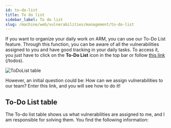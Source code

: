 ```yaml
---
id: to-do-list
title: To do list
sidebar_label: To do list
slug: /machine/web/vulnerabilities/management/to-do-list
---
```


If you want to organize your daily
work on ARM, you can use our To-Do
List feature.
Through this function, you can be
aware of all the vulnerabilities
assigned to you and have good
tracking in your daily tasks.
To access it, you just have to
click on the **To-Do List** icon
in the top bar or follow
[this link](https://app.fluidattacks.com/todos)
(/todos).

![ToDoList table](https://res.cloudinary.com/fluid-attacks/image/upload/v1664998109/docs/web/vulnerabilities/management/todolist.png)

However,
an initial question could be:
How can we assign vulnerabilities
to our team?
Enter this link,
and you will see how to do it!

## To-Do List table

The To-do list table shows
us what vulnerabilities
are assigned to me,
and I am responsible
for solving them.
You find the following information:
